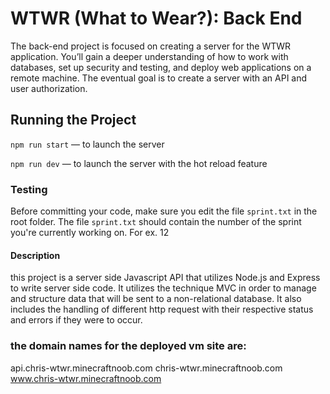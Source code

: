 # WTWR (What to Wear?): Back End
The back-end project is focused on creating a server for the WTWR application. You’ll gain a deeper understanding of how to work with databases, set up security and testing, and deploy web applications on a remote machine. The eventual goal is to create a server with an API and user authorization.
## Running the Project
`npm run start` — to launch the server 

`npm run dev` — to launch the server with the hot reload feature

### Testing
Before committing your code, make sure you edit the file `sprint.txt` in the root folder. The file `sprint.txt` should contain the number of the sprint you're currently working on. For ex. 12

#### Description
this project is a server side Javascript API that utilizes Node.js and Express to write server side code. It utilizes the technique MVC in order to manage and structure data that will be sent to a non-relational database. It also includes the handling of different http request with their respective status and errors if they were to occur. 

### the domain names for the deployed vm site are:
api.chris-wtwr.minecraftnoob.com
chris-wtwr.minecraftnoob.com
www.chris-wtwr.minecraftnoob.com

